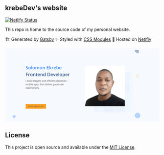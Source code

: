 ## krebeDev's website

[![Netlify Status](https://api.netlify.com/api/v1/badges/9b2d8f13-07d3-4b98-baf0-beb274e755cd/deploy-status)](https://app.netlify.com/sites/surafel/deploys)

This repo is home to the source code of my personal website.

🏗️ Generated by [Gatsby](http://gatsbyjs.org/) ✨ Styled with [CSS Modules](https://github.com/css-modules/css-modules) 🚀 Hosted on [Netifly](https://www.netlify.com/)

![krebeDev website screenshot](./src/images/krebeDev.png)

## License

This project is open source and available under the [MIT License](LICENSE.md).
